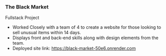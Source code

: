 ### The Black Market
Fullstack Project
- Worked Closely with a team of 4 to create a website for those looking to sell unusual items within 14 days. 
- Displays front and back-end skills along with design elements from the team. 
- Deployed site link: https://black-market-50e6.onrender.com
